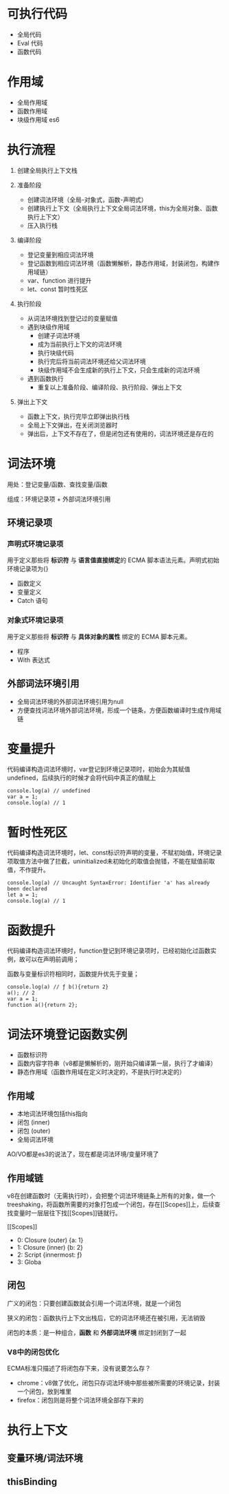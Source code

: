 # 可执行代码
- 全局代码
- Eval 代码
- 函数代码

# 作用域
- 全局作用域
- 函数作用域
- 块级作用域 es6

# 执行流程
1. 创建全局执行上下文栈

2. 准备阶段
    - 创建词法环境（全局-对象式，函数-声明式）
    - 创建执行上下文（全局执行上下文全局词法环境，this为全局对象、函数执行上下文）
    - 压入执行栈

3. 编译阶段
    - 登记变量到相应词法环境
    - 登记函数到相应词法环境（函数懒解析，静态作用域，封装闭包，构建作用域链）
    - var、function 进行提升
    - let、const 暂时性死区

4. 执行阶段
    - 从词法环境找到登记过的变量赋值
    - 遇到块级作用域
        * 创建子词法环境
        * 成为当前执行上下文的词法环境
        * 执行块级代码
        * 执行完后将当前词法环境还给父词法环境
        * 块级作用域不会生成新的执行上下文，只会生成新的词法环境
    - 遇到函数执行
        * 重复以上准备阶段、编译阶段、执行阶段、弹出上下文

4. 弹出上下文
    - 函数上下文，执行完毕立即弹出执行栈
    - 全局上下文弹出，在关闭浏览器时
    - 弹出后，上下文不存在了，但是闭包还有使用的，词法环境还是存在的


# 词法环境
用处：登记变量/函数、查找变量/函数

组成：环境记录项 + 外部词法环境引用

## 环境记录项

### 声明式环境记录项 
用于定义那些将 **标识符** 与 **语言值直接绑定**的 ECMA 脚本语法元素。声明式初始环境记录项为{}

- 函数定义
- 变量定义
- Catch 语句

### 对象式环境记录项
用于定义那些将 **标识符** 与 **具体对象的属性** 绑定的 ECMA 脚本元素。

- 程序
- With 表达式

## 外部词法环境引用
- 全局词法环境的外部词法环境引用为null
- 方便查找词法环境外部词法环境，形成一个链条，方便函数编译时生成作用域链


# 变量提升
代码编译构造词法环境时，var登记到环境记录项时，初始会为其赋值undefined，后续执行的时候才会将代码中真正的值赋上
```
console.log(a) // undefined
var a = 1;
console.log(a) // 1
```

# 暂时性死区
代码编译构造词法环境时，let、const标识符声明的变量，不赋初始值，环境记录项取值方法中做了拦截，uninitialized未初始化的取值会抛错，不能在赋值前取值，不作提升。
```
console.log(a) // Uncaught SyntaxError: Identifier 'a' has already been declared
let a = 1;
console.log(a) // 1
```

# 函数提升
代码编译构造词法环境时，function登记到环境记录项时，已经初始化过函数实例，故可以在声明前调用；

函数与变量标识符相同时，函数提升优先于变量；
```
console.log(a) // ƒ b(){return 2}
a(); // 2
var a = 1;
function a(){return 2};
```

# 词法环境登记函数实例

- 函数标识符
- 函数内容字符串（v8都是懒解析的，刚开始只编译第一层，执行了才编译）
- 静态作用域（函数作用域在定义时决定的，不是执行时决定的）

## 作用域
- 本地词法环境包括this指向
- 闭包 (inner)
- 闭包 (outer)
- 全局词法环境

AO/VO都是es3的说法了，现在都是词法环境/变量环境了

## 作用域链
v8在创建函数时（无需执行时），会把整个词法环境链条上所有的对象，做一个treeshaking，将函数所需要的对象打包成一个闭包，存在[[Scopes]]上，后续查找变量时一层层往下找[[Scopes]]链就行。

[[Scopes]]
- 0: Closure (outer) {a: 1}
- 1: Closure (inner) {b: 2}
- 2: Script {innermost: ƒ}
- 3: Globa

## 闭包

广义的闭包：只要创建函数就会引用一个词法环境，就是一个闭包

狭义的闭包：函数执行上下文出栈后，它的词法环境还在被引用，无法销毁

闭包的本质：是一种组合，**函数** 和 **外部词法环境** 绑定封闭到了一起


### V8中的闭包优化
ECMA标准只描述了将闭包存下来，没有说要怎么存？

- chrome：v8做了优化，闭包只存词法环境中那些被所需要的环境记录，封装一个闭包，放到堆里
- firefox：闭包则是将整个词法环境全部存下来的



# 执行上下文
## 变量环境/词法环境

## thisBinding

